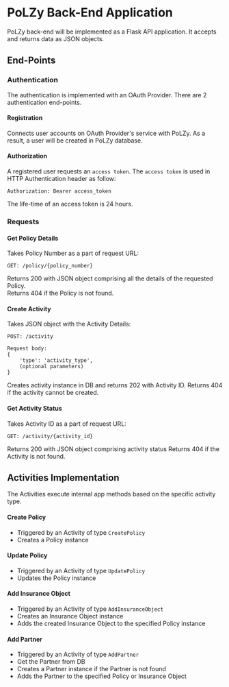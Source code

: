 PoLZy Back-End Application
==========================

PoLZy back-end will be implemented as a Flask API application. It accepts and returns data as JSON objects.

End-Points
----------

### Authentication

The authentication is implemented with an OAuth Provider. There are 2 authentication end-points.

#### Registration
Connects user accounts on OAuth Provider's service with PoLZy. As a result, a user will be created in PoLZy database.

#### Authorization
A registered user requests an `access token`. The `access token` is used in HTTP Authentication header as follow:
```
Authorization: Bearer access_token
```
The life-time of an access token is 24 hours.

### Requests

#### Get Policy Details
Takes Policy Number as a part of request URL:
```
GET: /policy/{policy_number}
```
Returns 200 with JSON object comprising all the details of the requested Policy.  
Returns 404 if the Policy is not found. 

#### Create Activity
Takes JSON object with the Activity Details:
```
POST: /activity

Request body:
{
	'type': 'activity_type',
	(optional parameters) 
}
```
Creates activity instance in DB and returns 202 with Activity ID.
Returns 404 if the activity cannot be created.

#### Get Activity Status
Takes Activity ID as a part of request URL:
```
GET: /activity/{activity_id}
```
Returns 200 with JSON object comprising activity status
Returns 404 if the Activity is not found.

Activities Implementation
-------------------------

The Activities execute internal app methods based on the specific activity type. 

#### Create Policy
* Triggered by an Activity of type `CreatePolicy`  
* Creates a Policy instance  

#### Update Policy
* Triggered by an Activity of type `UpdatePolicy`  
* Updates the Policy instance  

#### Add Insurance Object
* Triggered by an Activity of type `AddInsuranceObject`  
* Creates an Insurance Object instance  
* Adds the created Insurance Object to the specified Policy instance  

#### Add Partner
* Triggered by an Activity of type `AddPartner`  
* Get the Partner from DB  
* Creates a Partner instance if the Partner is not found   
* Adds the Partner to the specified Policy or Insurance Object

